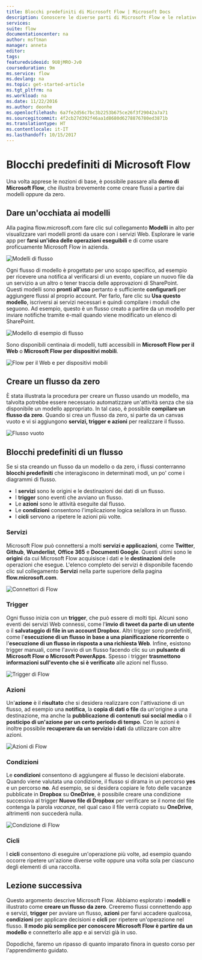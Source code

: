 ```yaml
---
title: Blocchi predefiniti di Microsoft Flow | Microsoft Docs
description: Conoscere le diverse parti di Microsoft Flow e le relative correlazioni. Creare nuovi flussi dai modelli e da zero.
services: 
suite: flow
documentationcenter: na
author: msftman
manager: anneta
editor: 
tags: 
featuredvideoid: 9U8jMRO-Jv0
courseduration: 9m
ms.service: flow
ms.devlang: na
ms.topic: get-started-article
ms.tgt_pltfrm: na
ms.workload: na
ms.date: 11/22/2016
ms.author: deonhe
ms.openlocfilehash: 6a7fe2d56c7bc3b2253b675ce26f3f29042a7a71
ms.sourcegitcommit: 4f2cb27d392f46aa1d8680d6278876780ed3871b
ms.translationtype: HT
ms.contentlocale: it-IT
ms.lasthandoff: 10/15/2017
---
```

# <a name="building-blocks-of-microsoft-flow"></a>Blocchi predefiniti di Microsoft Flow
Una volta apprese le nozioni di base, è possibile passare alla **demo di Microsoft Flow**, che illustra brevemente come creare flussi a partire dai modelli oppure da zero.

## <a name="check-out-the-templates"></a>Dare un'occhiata ai modelli
Alla pagina flow.microsoft.com fare clic sul collegamento **Modelli** in alto per visualizzare vari modelli pronti da usare con i servizi Web. Esplorare le varie app per **farsi un'idea delle operazioni eseguibili** e di come usare proficuamente Microsoft Flow in azienda.

![Modelli di flusso](./media/learning-flow-parts/template-list.png)

Ogni flusso di modello è progettato per uno scopo specifico, ad esempio per ricevere una notifica al verificarsi di un evento, copiare un nuovo file da un servizio a un altro o tener traccia delle approvazioni di SharePoint. Questi modelli sono **pronti all'uso**  pertanto è sufficiente **configurarli** per aggiungere flussi al proprio account. Per farlo, fare clic su **Usa questo modello**, iscriversi ai servizi necessari e quindi compilare i moduli che seguono.  Ad esempio, questo è un flusso creato a partire da un modello per inviare notifiche tramite e-mail quando viene modificato un elenco di SharePoint. 

![Modello di esempio di flusso](./media/learning-flow-parts/example-template.png)

Sono disponibili centinaia di modelli, tutti accessibili in **Microsoft Flow per il Web** o **Microsoft Flow per dispositivi mobili**.

![Flow per il Web e per dispositivi mobili](./media/learning-flow-parts/flow-web-mobile.png)

## <a name="create-a-flow-from-scratch"></a>Creare un flusso da zero
È stata illustrata la procedura per creare un flusso usando un modello, ma talvolta potrebbe essere necessario automatizzare un'attività senza che sia disponibile un modello appropriato. In tal caso, è possibile **compilare un flusso da zero**.  Quando si crea un flusso da zero, si parte da un canvas vuoto e vi si aggiungono **servizi, trigger e azioni** per realizzare il flusso.  

![Flusso vuoto](./media/learning-flow-parts/flow-from-blank.png)

## <a name="building-blocks-of-a-flow"></a>Blocchi predefiniti di un flusso
Se si sta creando un flusso da un modello o da zero, i flussi conterranno **blocchi predefiniti** che interagiscono in determinati modi, un po' come i diagrammi di flusso.

* I **servizi** sono le origini e le destinazioni dei dati di un flusso.
* I **trigger** sono eventi che avviano un flusso.
* Le **azioni** sono le attività eseguite dal flusso.
* Le **condizioni** consentono l'implicazione logica se/allora in un flusso.
* I **cicli** servono a ripetere le azioni più volte.

### <a name="services"></a>Servizi
Microsoft Flow può connettersi a molti **servizi e applicazioni**,  come **Twitter**, **Github**, **Wunderlist**, **Office 365** e **Documenti Google**.  Questi ultimi sono le **origini** da cui Microsoft Flow acquisisce i dati e le **destinazioni** delle operazioni che esegue.  L'elenco completo dei servizi è disponibile facendo clic sul collegamento **Servizi** nella parte superiore della pagina **flow.microsoft.com**.

![Connettori di Flow](./media/learning-flow-parts/flow-connectors.png)

### <a name="triggers"></a>Trigger
Ogni flusso inizia con un **trigger**,  che può essere di molti tipi.  Alcuni sono eventi dei servizi Web connessi, come l'**invio di tweet da parte di un utente** o il **salvataggio di file in un account Dropbox**.  Altri trigger sono predefiniti, come l'**esecuzione di un flusso in base a una pianificazione ricorrente** o l'**esecuzione di un flusso in risposta a una richiesta Web**.  Infine, esistono trigger manuali, come l'avvio di un flusso facendo clic su un **pulsante di Microsoft Flow o Microsoft PowerApps**.  Spesso i trigger **trasmettono informazioni sull'evento che si è verificato** alle azioni nel flusso.

![Trigger di Flow](./media/learning-flow-parts/flow-triggers.png)  

### <a name="actions"></a>Azioni
Un'**azione** è il **risultato** che si desidera realizzare con l'attivazione di un flusso,  ad esempio una **notifica**, la **copia di dati o file** da un'origine a una destinazione, ma anche la **pubblicazione di contenuti sui social media** o il **posticipo di un'azione per un certo periodo di tempo**.  Con le azioni è inoltre possibile **recuperare da un servizio i dati** da utilizzare con altre azioni.

![Azioni di Flow](./media/learning-flow-parts/flow-actions.png) 

### <a name="conditions"></a>Condizioni
Le **condizioni** consentono di aggiungere al flusso le decisioni elaborate.  Quando viene valutata una condizione, il flusso si dirama in un percorso **yes** e un percorso **no**.   Ad esempio, se si desidera copiare le foto delle vacanze pubblicate in **Dropbox** su **OneDrive**, è possibile creare una condizione successiva al trigger **Nuovo file di Dropbox** per verificare se il nome del file contenga la parola *vacanze*, nel qual caso il file verrà copiato su **OneDrive**, altrimenti non succederà nulla.

![Condizione di Flow](./media/learning-flow-parts/flow-condition.png) 

### <a name="loops"></a>Cicli
I **cicli** consentono di eseguire un'operazione più volte, ad esempio quando occorre ripetere un'azione diverse volte oppure una volta sola per ciascuno degli elementi di una raccolta.

## <a name="next-lesson"></a>Lezione successiva
Questo argomento descrive Microsoft Flow.  Abbiamo esplorato i **modelli** e illustrato come **creare un flusso da zero**.  Creeremo flussi connettendo app e servizi, **trigger** per avviare un flusso, **azioni** per farvi accadere qualcosa, **condizioni** per applicare decisioni e **cicli** per ripetere un'operazione nel flusso.  **Il modo più semplice per conoscere Microsoft Flow è partire da un modello** e connetterlo alle app e ai servizi già in uso. 

Dopodiché, faremo un ripasso di quanto imparato finora in questo corso per l'apprendimento guidato.

